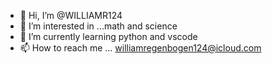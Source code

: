 - 👋 Hi, I’m @WILLIAMR124
- 👀 I’m interested in ...math and science
- 🌱 I’m currently learning python and vscode
- 📫 How to reach me ... williamregenbogen124@icloud.com

<!---
WILLIAMR124/WILLIAMR124 is a ✨ special ✨ repository because its `README.md` (this file) appears on your GitHub profile.
You can click the Preview link to take a look at your changes.
--->
